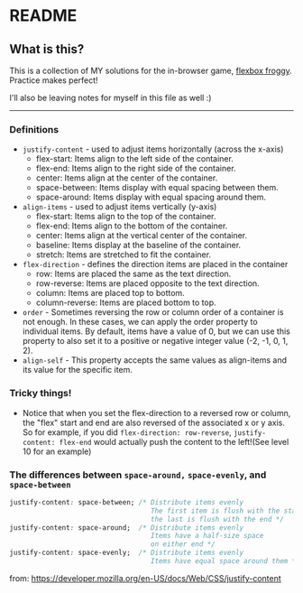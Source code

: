 # README

## What is this? 
This is a collection of MY solutions for the in-browser game, [flexbox froggy](https://flexboxfroggy.com/). Practice makes perfect! 

I'll also be leaving notes for myself in this file as well :) 

-----


### Definitions

- `justify-content` - used to adjust items horizontally (across the x-axis)
   - flex-start: Items align to the left side of the container.
   - flex-end: Items align to the right side of the container.
   - center: Items align at the center of the container.
   - space-between: Items display with equal spacing between them.
   - space-around: Items display with equal spacing around them.
- `align-items` - used to adjust items vertically (y-axis)
    - flex-start: Items align to the top of the container.
    - flex-end: Items align to the bottom of the container.
    - center: Items align at the vertical center of the container.
    - baseline: Items display at the baseline of the container.
    - stretch: Items are stretched to fit the container.
- `flex-direction` - defines the direction items are placed in the container
    - row: Items are placed the same as the text direction.
    - row-reverse: Items are placed opposite to the text direction.
    - column: Items are placed top to bottom.
    - column-reverse: Items are placed bottom to top.
- `order` - Sometimes reversing the row or column order of a container is not enough. In these cases, we can apply the order property to individual items. By default, items have a value of 0, but we can use this property to also set it to a positive or negative integer value (-2, -1, 0, 1, 2).
- `align-self` - This property accepts the same values as align-items and its value for the specific item.

### Tricky things!
- Notice that when you set the flex-direction to a reversed row or column, the "flex" start and end are also reversed of the associated x or y axis. So for example, if you did `flex-direction: row-reverse`,  `justify-content: flex-end` would actually push the content to the left!(See level 10 for an example)

### The differences between `space-around,` `space-evenly`, and `space-between`

```css
justify-content: space-between; /* Distribute items evenly
                                   The first item is flush with the start,
                                   the last is flush with the end */
justify-content: space-around;  /* Distribute items evenly
                                   Items have a half-size space
                                   on either end */
justify-content: space-evenly;  /* Distribute items evenly
                                   Items have equal space around them */ 
```
from: https://developer.mozilla.org/en-US/docs/Web/CSS/justify-content


